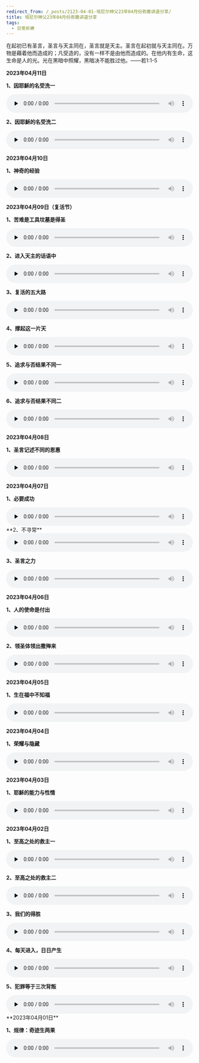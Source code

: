 ```yaml
---
redirect_from: /_posts/2123-04-01-培尼尔神父23年04月份弥撒讲道分享/
title: 培尼尔神父23年04月份弥撒讲道分享
tags:
  - 日常祈祷
---
```


在起初已有圣言，圣言与天主同在，圣言就是天主。圣言在起初就与天主同在。万物是藉着他而造成的；凡受造的，没有一样不是由他而造成的。在他内有生命，这生命是人的光。光在黑暗中照耀，黑暗决不能胜过他。——若1:1-5

**2023年04月11日**

**1、因耶穌的名受洗一**

<audio id="audio" style="width: 100%;height:50px;" controls="controls" preload="none">
      <source id="mp3" src="/2023.04/audio/230411Ayesu.mp3">
</audio>

**2、因耶穌的名受洗二**

<audio id="audio" style="width: 100%;height:50px;" controls="controls" preload="none">
      <source id="mp3" src="/2023.04/audio/230411Byesu.mp3">
</audio>

**2023年04月10日**

**1、神奇的经验**

<audio id="audio" style="width: 100%;height:50px;" controls="controls" preload="none">
      <source id="mp3" src="/2023.04/audio/230410jingyan.mp3">
</audio>

**2023年04月09日（复活节）**

**1、苦难是工具坟墓是得圣**

<audio id="audio" style="width: 100%;height:50px;" controls="controls" preload="none">
      <source id="mp3" src="/2023.04/audio/230409kunan.mp3">
</audio>

**2、进入天主的话语中**

<audio id="audio" style="width: 100%;height:50px;" controls="controls" preload="none">
      <source id="mp3" src="/2023.04/audio/230409huayu.mp3">
</audio>

**3、复活的五大路**

<audio id="audio" style="width: 100%;height:50px;" controls="controls" preload="none">
      <source id="mp3" src="/2023.04/audio/230409fuhuo.mp3">
</audio>

**4、撑起这一片天**

<audio id="audio" style="width: 100%;height:50px;" controls="controls" preload="none">
      <source id="mp3" src="/2023.04/audio/230409chengqi.mp3">
</audio>

**5、追求与否结果不同一**

<audio id="audio" style="width: 100%;height:50px;" controls="controls" preload="none">
      <source id="mp3" src="/2023.04/audio/230409Azhuiqiu.mp3">
</audio>

**6、追求与否结果不同二**

<audio id="audio" style="width: 100%;height:50px;" controls="controls" preload="none">
      <source id="mp3" src="/2023.04/audio/230409Bzhuiqiu.mp3">
</audio>

**2023年04月08日**

**1、圣言记述不同的恩惠**

<audio id="audio" style="width: 100%;height:50px;" controls="controls" preload="none">
      <source id="mp3" src="/2023.04/audio/230408shengyan.mp3">
</audio>

**2023年04月07日**

**1、必要成功**

<audio id="audio" style="width: 100%;height:50px;" controls="controls" preload="none">
      <source id="mp3" src="/2023.04/audio/230407chenggong.mp3">
</audio>
**2、不寻常**

<audio id="audio" style="width: 100%;height:50px;" controls="controls" preload="none">
      <source id="mp3" src="/2023.04/audio/230407bxc.mp3">
</audio>

**3、圣言之力**

<audio id="audio" style="width: 100%;height:50px;" controls="controls" preload="none">
      <source id="mp3" src="/2023.04/audio/230407shengyan.mp3">
</audio>

**2023年04月06日**

**1、人的使命是付出**

<audio id="audio" style="width: 100%;height:50px;" controls="controls" preload="none">
      <source id="mp3" src="/2023.04/audio/230406fuchu.mp3">
</audio>

**2、领圣体领出撒殚来**

<audio id="audio" style="width: 100%;height:50px;" controls="controls" preload="none">
      <source id="mp3" src="/2023.04/audio/230406shengti.mp3">
</audio>

**2023年04月05日**

**1、生在福中不知福**

<audio id="audio" style="width: 100%;height:50px;" controls="controls" preload="none">
      <source id="mp3" src="/2023.04/audio/230405fu.mp3">
</audio>

**2023年04月04日**

**1、荣耀与隐藏**

<audio id="audio" style="width: 100%;height:50px;" controls="controls" preload="none">
      <source id="mp3" src="/2023.04/audio/230404yincang.mp3">
</audio>

**2023年04月03日**

**1、耶穌的能力与性情**

<audio id="audio" style="width: 100%;height:50px;" controls="controls" preload="none">
      <source id="mp3" src="/2023.04/audio/230403yesu.mp3">
</audio>

**2023年04月02日**

**1、至高之处的救主一**

<audio id="audio" style="width: 100%;height:50px;" controls="controls" preload="none">
      <source id="mp3" src="/2023.04/audio/230402Azhigao.mp3">
</audio>

**2、至高之处的救主二**

<audio id="audio" style="width: 100%;height:50px;" controls="controls" preload="none">
      <source id="mp3" src="/2023.04/audio/230402Bzhigao.mp3">
</audio>

**3、我们的得胜**

<audio id="audio" style="width: 100%;height:50px;" controls="controls" preload="none">
      <source id="mp3" src="/2023.04/audio/230402desheng.mp3">
</audio>

**4、每天进入，日日产生**

<audio id="audio" style="width: 100%;height:50px;" controls="controls" preload="none">
      <source id="mp3" src="/2023.04/audio/230402jinru.mp3">
</audio>

**5、犯罪等于三次背叛**

<audio id="audio" style="width: 100%;height:50px;" controls="controls" preload="none">
      <source id="mp3" src="/2023.04/audio/230402beipan.mp3">
</audio>
**2023年04月01日**

**1、规律：奇迹生两果**

<audio id="audio" style="width: 100%;height:50px;" controls="controls" preload="none">
      <source id="mp3" src="/2023.04/audio/230401guilv.mp3">
</audio>
